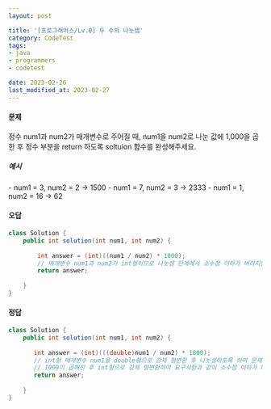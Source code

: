 ```yaml
---
layout: post

title: '[프로그래머스/Lv.0] 두 수의 나눗셈'
category: CodeTest
tags:
- java
- programmers
- codetest

date: 2023-02-26
last_modified_at: 2023-02-27
---
```


<h4>문제</h4>
정수 num1과 num2가 매개변수로 주어질 때, num1을 num2로 나눈 값에 1,000을 곱한 후 정수 부분을 return 하도록 soltuion 함수를 완성해주세요.

<h5>예시</h5>
- num1 = 3, num2 = 2 → 1500
- num1 = 7, num2 = 3 → 2333
- num1 = 1, num2 = 16 → 62


<h4>오답</h4>

```java
class Solution {
    public int solution(int num1, int num2) {
    
        int answer = (int)((num1 / num2) * 1000);
        // 매개변수 num1과 num2가 int형이므로 나눗셈 단계에서 소수점 이하가 버려지는 문제가 있음
        return answer;
        
    }
}
```

<h4>정답</h4>

```java
class Solution {
    public int solution(int num1, int num2) {
        
       int answer = (int)(((double)num1 / num2) * 1000);
       // int형 매개변수 num1을 double형으로 강제 형변환 후 나눗셈하도록 하여 문제를 해결함
       // 1000이 곱해진 후 int형으로 강제 형변환하여 요구사항과 같이 소수점 이하가 버려짐
       return answer;
        
    }
}
```

